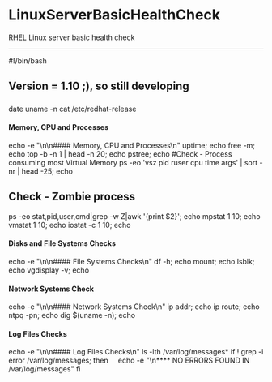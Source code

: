 # LinuxServerBasicHealthCheck
RHEL Linux server basic health check

-------------------------------------------------------------------

#!/bin/bash
#####
## Version = 1.10 ;), so still developing
#####

date
uname -n
cat /etc/redhat-release

#### Memory, CPU and Processes
echo -e "\n\n#### Memory, CPU and Processes\n"
uptime; echo
free -m; echo
top -b -n 1 | head -n 20; echo
pstree; echo
#Check - Process consuming most Virtual Memory
ps -eo 'vsz pid ruser cpu time args' | sort -nr | head -25; echo
## Check - Zombie process
ps -eo stat,pid,user,cmd|grep -w Z|awk '{print $2}'; echo
mpstat 1 10; echo
vmstat 1 10; echo
iostat -c 1 10; echo

#### Disks and File Systems Checks
echo -e "\n\n#### File Systems Checks\n"
df -h; echo
mount; echo
lsblk; echo
vgdisplay -v; echo

#### Network Systems Check
echo -e "\n\n#### Network Systems Check\n"
ip addr; echo
ip route; echo
ntpq -pn; echo
dig $(uname -n); echo

#### Log Files Checks
echo -e "\n\n#### Log Files Checks\n"
ls -lth /var/log/messages*
if ! grep -i error /var/log/messages; then
    echo -e "\n**** NO ERRORS FOUND IN /var/log/messages"
fi

